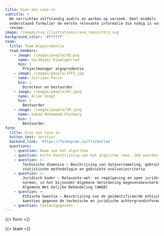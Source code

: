 ```yaml
---
title: Dien een case in
subtitle: >
  We verrichten zelfstandig audits en werken op verzoek. Deel middels
  onderstaand formulier de eerste relevante informatie die nodig is voor een
  review.
image: /images/svg-illustrations/case_repository.svg
background_color: '#ffffff'
team:
  title: Team Algoprudentie
  team_members:
    - image: /images/people/VD.png
      name: Vardâyani Djwalapersad
      bio: |
        Projectmanager algoprudentie
    - image: /images/people/JFP2.jpg
      name: Jurriaan Parie
      bio: |
        Directeur en bestuurder
    - image: /images/people/AV.jpeg
      name: Ariën Voogt
      bio: |
        Bestuurder
    - image: /images/people/SM.jpeg
      name: Samaa Mohammad-Ulenberg
      bio: |
        Bestuurder
form:
  title: Dien een case in
  button_text: Verstuur
  backend_link: 'https://formspree.io/f/xzbnrlan'
  questions:
    - question: Naam van het algoritme
    - question: Korte beschrijving van het algoritme (max. 100 woorden)
    - question: >-
        Technische dimensie – Beschrijving van dataverzameling, gebruikte
        statistische methodologie en gebruikte evaluatiecriteria
    - question: >-
        Juridisch kader – Relevante wet- en regelgeving en open juridische
        normen, in het bijzonder Algemene Verordening Gegevensbescherming, de
        Algemene Wet Gelijke Behandeling (AWGB)
    - question: >-
        Ethische kwestie – Beschrijving van de geïdentificeerde ethische
        kwesties gegeven de technische en juridische achtergrondinformatie
    - question: Contactgegevens
---
```


{{< form >}}

{{< team >}}
